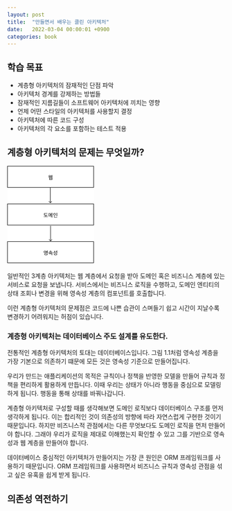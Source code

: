 ```yaml
---
layout: post
title:  "만들면서 배우는 클린 아키텍처"
date:   2022-03-04 00:00:01 +0900
categories: book
---
```


## 학습 목표
- 계층형 아키텍처의 잠재적인 단점 파악
- 아키텍처 경계를 강제하는 방법들
- 잠재적인 지름길들이 소프트웨어 아키텍처에 끼치는 영향
- 언제 어떤 스타일의 아키텍처를 사용할지 결정
- 아키텍처에 따른 코드 구성
- 아키텍처의 각 요소를 포함하는 테스트 적용

## 계층형 아키텍처의 문제는 무엇일까?
![1.1](./img/1.1.png)

일반적인 3계층 아키텍처는 웹 계층에서 요청을 받아 도메인 혹은 비즈니스 계층에 있는 서비스로 요청을 보냅니다.
서비스에서는 비즈니스 로직을 수행하고, 도메인 엔티티의 상태 조회나 변경을 위해 영속성 계층의 컴포넌트를 호출합니다.

이런 계층형 아키텍처의 문제점은 코드에 나쁜 습관이 스며들기 쉽고 시간이 지날수록 변경하기 어려워지는 허점이 있습니다.

### 계층형 아키텍처는 데이터베이스 주도 설계를 유도한다.
전통적인 계층형 아키텍처의 토대는 데이터베이스입니다.
그림 1.1처럼 영속성 계층을 가장 기본으로 의존하기 떄문에 모든 것은 영속성 기준으로 만들어집니다.

우리가 만드는 애플리케이션의 목적은 규칙이나 정책을 반영한 모델을 만들어 규칙과 정책을 편리하게 활용하게 만듭니다.
이때 우리는 상태가 아니라 행동을 중심으로 모델링하게 됩니다. 행동을 통해 상태를 바꿔나갑니다.

계층형 아키텍처로 구성할 때를 생각해보면 도메인 로직보다 데이터베이스 구조를 먼저 생각하게 됩니다.
이는 합리적인 것이 의존성의 방향에 따라 자연스럽게 구현한 것이기 때문입니다.
하지만 비즈니스적 관점에서는 다른 무엇보다도 도메인 로직을 먼저 만들어야 합니다.
그래야 우리가 로직을 제대로 이해했는지 확인할 수 있고 그를 기반으로 영속성과 웹 계층을 만들어야 합니다.

데이터베이스 중심적인 아키텍처가 만들어지는 가장 큰 원인은 ORM 프레임워크를 사용하기 때문입니다.
ORM 프레임워크를 사용하면서 비즈니스 규칙과 영속성 관점을 섞고 싶은 유혹을 쉽게 받게 됩니다.

## 의존성 역전하기

